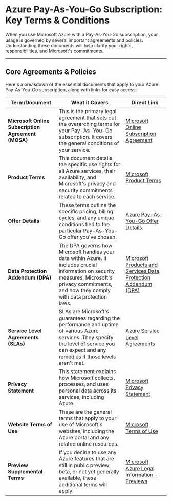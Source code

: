 
# Azure Pay-As-You-Go Subscription: Key Terms & Conditions

When you use Microsoft Azure with a Pay-As-You-Go subscription, your usage is governed by several important agreements and policies. Understanding these documents will help clarify your rights, responsibilities, and Microsoft's commitments.

-----

## Core Agreements & Policies

Here's a breakdown of the essential documents that apply to your Azure Pay-As-You-Go subscription, along with links for easy access:

| Term/Document | What it Covers | Direct Link |
|---|---|---|
| **Microsoft Online Subscription Agreement (MOSA)** | This is the primary legal agreement that sets out the overarching terms for your Pay-As-You-Go subscription. It covers the general conditions of your service. | [Microsoft Online Subscription Agreement](https://azure.microsoft.com/en-gb/support/legal/subscription-agreement/) |
| **Product Terms** | This document details the specific use rights for all Azure services, their availability, and Microsoft's privacy and security commitments related to each service. | [Microsoft Product Terms](https://www.google.com/search?q=https://www.microsoft.com/licensing/terms/product/MicrosoftOnlineServices/all) |
| **Offer Details** | These terms outline the specific pricing, billing cycles, and any unique conditions tied to the particular Pay-As-You-Go offer you've chosen. | [Azure Pay-As-You-Go Offer Details](https://www.google.com/search?q=https://azure.microsoft.com/en-gb/offers/ms-azr-0003p/) |
| **Data Protection Addendum (DPA)** | The DPA governs how Microsoft handles your data within Azure. It includes crucial information on security measures, Microsoft's privacy commitments, and how they comply with data protection laws. | [Microsoft Products and Services Data Protection Addendum (DPA)](https://aka.ms/dpa) |
| **Service Level Agreements (SLAs)** | SLAs are Microsoft's guarantees regarding the performance and uptime of various Azure services. They specify the level of service you can expect and any remedies if those levels aren't met. | [Azure Service Level Agreements](https://www.google.com/search?q=https://azure.microsoft.com/en-gb/support/legal/sla/) |
| **Privacy Statement** | This statement explains how Microsoft collects, processes, and uses personal data across its services, including Azure. | [Microsoft Privacy Statement](https://go.microsoft.com/fwlink/?LinkId=521839&clcid=0x809) |
| **Website Terms of Use** | These are the general terms that apply to your use of Microsoft's websites, including the Azure portal and any related online resources. | [Microsoft Terms of Use](https://www.microsoft.com/legal/terms-of-use) |
| **Preview Supplemental Terms** | If you decide to use any Azure features that are still in public preview, beta, or not yet generally available, these additional terms will apply. | [Microsoft Azure Legal Information - Previews](https://www.google.com/search?q=https://azure.microsoft.com/en-gb/support/legal/%23Prevs) |

